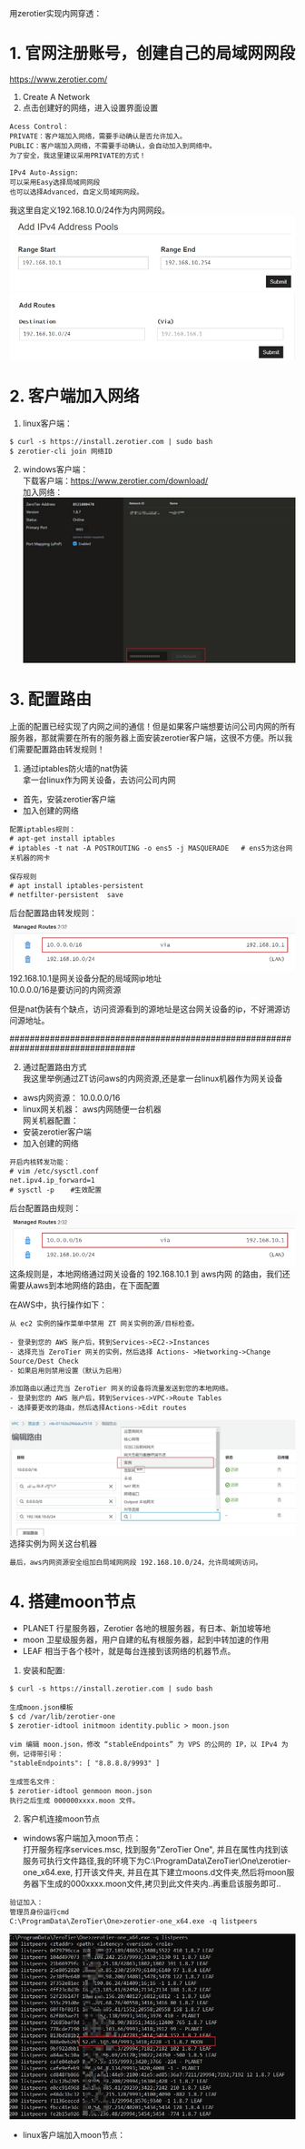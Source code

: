 用zerotier实现内网穿透：  
# 1. 官网注册账号，创建自己的局域网网段  
<https://www.zerotier.com/>  
1. Create A Network  
2. 点击创建好的网络，进入设置界面设置  
```
Acess Control：  
PRIVATE：客户端加入网络，需要手动确认是否允许加入。  
PUBLIC：客户端加入网络，不需要手动确认，会自动加入到网络中。  
为了安全，我这里建议采用PRIVATE的方式！  
```
```
IPv4 Auto-Assign:
可以采用Easy选择局域网网段
也可以选择Advanced，自定义局域网网段。
```
我这里自定义192.168.10.0/24作为内网网段。  
![avatar](https://raw.githubusercontent.com/tanxw123123/vpn/master/zerotier/img/zt-01.jpg)  
![avatar](https://raw.githubusercontent.com/tanxw123123/vpn/master/zerotier/img/zt-02.jpg)  
# 2. 客户端加入网络
1. linux客户端：  
```
$ curl -s https://install.zerotier.com | sudo bash
$ zerotier-cli join 网络ID
```
2. windows客户端：  
下载客户端：<https://www.zerotier.com/download/>  
加入网络：  
![avatar](https://raw.githubusercontent.com/tanxw123123/vpn/master/zerotier/img/zt-03.jpg)   
# 3. 配置路由
上面的配置已经实现了内网之间的通信！但是如果客户端想要访问公司内网的所有服务器，那就需要在所有的服务器上面安装zerotier客户端，这很不方便。所以我们需要配置路由转发规则！   
1. 通过iptables防火墙的nat伪装  
拿一台linux作为网关设备，去访问公司内网  
- 首先，安装zerotier客户端  
- 加入创建的网络
```
配置iptables规则：
# apt-get install iptables 
# iptables -t nat -A POSTROUTING -o ens5 -j MASQUERADE   # ens5为这台网关机器的网卡

保存规则
# apt install iptables-persistent
# netfilter-persistent  save
```
后台配置路由转发规则：  
![avatar](https://raw.githubusercontent.com/tanxw123123/vpn/master/zerotier/img/zt-04.jpg)  
192.168.10.1是网关设备分配的局域网ip地址  
10.0.0.0/16是要访问的内网资源  

但是nat伪装有个缺点，访问资源看到的源地址是这台网关设备的ip，不好溯源访问源地址。  

#################################################################################  

2. 通过配置路由方式  
我这里举例通过ZT访问aws的内网资源,还是拿一台linux机器作为网关设备  
- aws内网资源： 10.0.0.0/16  
- linux网关机器：  aws内网随便一台机器  
网关机器配置：  
- 安装zerotier客户端  
- 加入创建的网络  
```
开启内核转发功能：
# vim /etc/sysctl.conf
net.ipv4.ip_forward=1
# sysctl -p    #生效配置
```
后台配置路由规则：  
![avatar](https://raw.githubusercontent.com/tanxw123123/vpn/master/zerotier/img/zt-04.jpg)  
这条规则是，本地网络通过网关设备的 192.168.10.1 到 aws内网 的路由，我们还需要从aws到本地网络的路由，在下面配置  

在AWS中，执行操作如下：  
```
从 ec2 实例的操作菜单中禁用 ZT 网关实例的源/目标检查。  

- 登录到您的 AWS 账户后，转到Services->EC2->Instances
- 选择充当 ZeroTier 网关的实例，然后选择 Actions- >Networking->Change Source/Dest Check
- 如果启用则禁用设置（默认为启用）
```
```
添加路由以通过充当 ZeroTier 网关的设备将流量发送到您的本地网络。
- 登录到您的 AWS 账户后，转到Services->VPC->Route Tables
- 选择要更改的路由，然后选择Actions->Edit routes
```
![avatar](https://raw.githubusercontent.com/tanxw123123/vpn/master/zerotier/img/zt-05.jpg)  
选择实例为网关这台机器  
```
最后，aws内网资源安全组加白局域网网段 192.168.10.0/24，允许局域网访问。
```
# 4. 搭建moon节点
- PLANET 行星服务器，Zerotier 各地的根服务器，有日本、新加坡等地
- moon 卫星级服务器，用户自建的私有根服务器，起到中转加速的作用
- LEAF 相当于各个枝叶，就是每台连接到该网络的机器节点。

1. 安装和配置:  
```
$ curl -s https://install.zerotier.com | sudo bash

生成moon.json模板
$ cd /var/lib/zerotier-one
$ zerotier-idtool initmoon identity.public > moon.json

vim 编辑 moon.json，修改 “stableEndpoints” 为 VPS 的公网的 IP，以 IPv4 为例，记得带引号：
"stableEndpoints": [ "8.8.8.8/9993" ]

生成签名文件：
$ zerotier-idtool genmoon moon.json
执行之后生成 000000xxxx.moon 文件。
```

2. 客户机连接moon节点
- windows客户端加入moon节点：  
  打开服务程序services.msc, 找到服务"ZeroTier One", 并且在属性内找到该服务可执行文件路径,我的环境下为C:\ProgramData\ZeroTier\One\zerotier-one_x64.exe, 打开该文件夹, 并且在其下建立moons.d文件夹,然后将moon服务器下生成的000xxxx.moon文件,拷贝到此文件夹内..再重启该服务即可..

```
验证加入：
管理员身份运行cmd
C:\ProgramData\ZeroTier\One>zerotier-one_x64.exe -q listpeers
```
![avatar](https://raw.githubusercontent.com/tanxw123123/vpn/master/zerotier/img/zt-06.jpg)  
- linux客户端加入moon节点：

